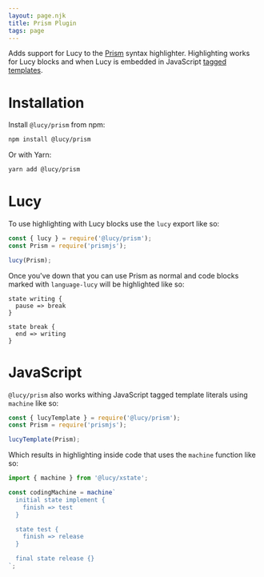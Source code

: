 ```yaml
---
layout: page.njk
title: Prism Plugin
tags: page
---
```


Adds support for Lucy to the [Prism](https://prismjs.com/) syntax highlighter. Highlighting works for Lucy blocks and when Lucy is embedded in JavaScript [tagged templates](https://developer.mozilla.org/en-US/docs/Web/JavaScript/Reference/Template_literals#Tagged_templates).

# Installation

Install `@lucy/prism` from npm:

```bash
npm install @lucy/prism
```

Or with Yarn:

```bash
yarn add @lucy/prism
```

# Lucy

To use highlighting with Lucy blocks use the `lucy` export like so:

```js
const { lucy } = require('@lucy/prism');
const Prism = require('prismjs');

lucy(Prism);
```

Once you've down that you can use Prism as normal and code blocks marked with `language-lucy` will be highlighted like so:

```lucy
state writing {
  pause => break
}

state break {
  end => writing  
}
```

# JavaScript

`@lucy/prism` also works withing JavaScript tagged template literals using `machine` like so:

```js
const { lucyTemplate } = require('@lucy/prism');
const Prism = require('prismjs');

lucyTemplate(Prism);
```

Which results in highlighting inside code that uses the `machine` function like so:

```js
import { machine } from '@lucy/xstate';

const codingMachine = machine`
  initial state implement {
    finish => test
  }

  state test {
    finish => release
  }

  final state release {}
`;
```
